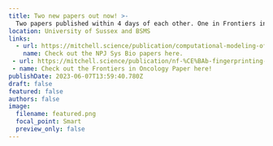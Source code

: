 ```yaml
---
title: Two new papers out now! >-
  Two papers published within 4 days of each other. One in Frontiers in Oncology, lead by Eleanor Jayawant and in NPJ Systems Biology and Applications lead by Ielyaas Cloete.
location: University of Sussex and BSMS
links:
  - url: https://mitchell.science/publication/computational-modeling-of-dlbcl-predicts-response-to-bh3-mimetics/
    name: Check out the NPJ Sys Bio papers here.
 - url: https://mitchell.science/publication/nf-%CE%BAb-fingerprinting-reveals-heterogeneous-nf-%CE%BAb-composition-in-diffuse-large-b-cell-lymphoma/
 - name: Check out the Frontiers in Oncology Paper here!
publishDate: 2023-06-07T13:59:40.780Z
draft: false
featured: false
authors: false
image:
  filename: featured.png
  focal_point: Smart
  preview_only: false
---
```

